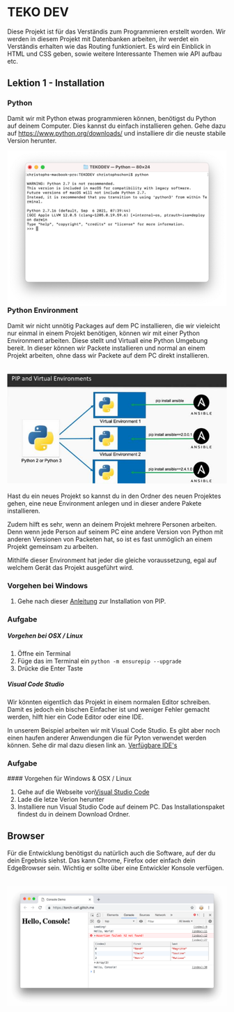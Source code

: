 # TEKO DEV
Diese Projekt ist für das Verständis zum Programmieren erstellt worden. Wir werden in diesem Projekt mit Datenbanken arbeiten, ihr werdet ein Verständis erhalten wie das Routing funktioniert. Es wird ein Einblick in HTML und CSS geben, sowie weitere Interessante Themen wie API aufbau etc. 

## Lektion 1 - Installation

### Python 
Damit wir mit Python etwas programmieren können, benötigst du Python auf deinem Computer. Dies kannst du einfach installieren gehen. Gehe dazu auf https://www.python.org/downloads/ und installiere dir die neuste stabile Version herunter.

<img src="images/print_screen_python_on_terminal.png"
     alt="Print Screen von Terminal mit aktivem Python zum überprüfen ob Python installiert ist."
     style="float: left; margin-right: 10px;" />

### Python Environment 

Damit wir nicht unnötig Packages auf dem PC installieren, die wir vieleicht nur einmal in einem Projekt benötigen, können wir mit einer Python Environment arbeiten. Diese stellt und Virtuall eine Python Umgebung bereit. In dieser können wir Packete installieren und normal an einem Projekt arbeiten, ohne dass wir Packete auf dem PC direkt installieren. 

<img src="images/virtual_environments_in_python_3.png"
     alt="Bild das aufzeigt, wie PIP von einem Python über die Environement jeweils eine eigene Instanz erstellt."
     style="float: left; margin-right: 10px; margin-bottom: 20px; margin-top: 20px;" />

Hast du ein neues Projekt so kannst du in den Ordner des neuen Projektes gehen, eine neue Environment anlegen und in dieser andere Pakete installieren. 

Zudem hilft es sehr, wenn an deinem Projekt mehrere Personen arbeiten. Denn wenn jede Person auf seinem PC eine andere Version von Python mit anderen Versionen von Packeten hat, so ist es fast unmöglich an einem Projekt gemeinsam zu arbeiten. 

Mithilfe dieser Environment hat jeder die gleiche voraussetzung, egal auf welchem Gerät das Projekt ausgeführt wird. 

### Vorgehen bei Windows
1. Gehe nach dieser [Anleitung](https://www.liquidweb.com/kb/install-pip-windows/) zur Installation von PIP.

### Aufgabe
##### Vorgehen bei OSX / Linux
1. Öffne ein Terminal 
2. Füge das im Terminal ein ``` python -m ensurepip --upgrade ```
3. Drücke die Enter Taste

##### Visual Code Studio
Wir könnten eigentlich das Projekt in einem normalen Editor schreiben. Damit es jedoch ein bischen Einfacher ist und weniger Fehler gemacht werden, hilft hier ein Code Editor oder eine IDE. 

In unserem Beispiel arbeiten wir mit Visual Code Studio. Es gibt aber noch einen haufen anderer Anwendungen die für Pyton verwendet werden können. Sehe dir mal dazu diesen link an. [Verfügbare IDE's](https://en.wikipedia.org/wiki/Source-code_editor)

### Aufgabe
#### Vorgehen für Windows & OSX / Linux
1. Gehe auf die Webseite von[Visual Studio Code](https://code.visualstudio.com/)
2. Lade die letze Verion herunter
3. Installiere nun Visual Studio Code auf deinem PC. Das Installationspaket findest du in deinem Download Ordner.


## Browser
Für die Entwicklung benötigst du natürlich auch die Software, auf der du dein Ergebnis siehst. Das kann Chrome, Firefox oder einfach dein EdgeBrowser sein. Wichtig er sollte über eine Entwickler Konsole verfügen. 

<img src="images/print_screen_google_chrome_dev_console.png"
     alt="Print Screen from Google Chrome Developer Console"
     style="float: left; margin-right: 10px; margin-bottom: 20px; margin-top: 20px;" />
